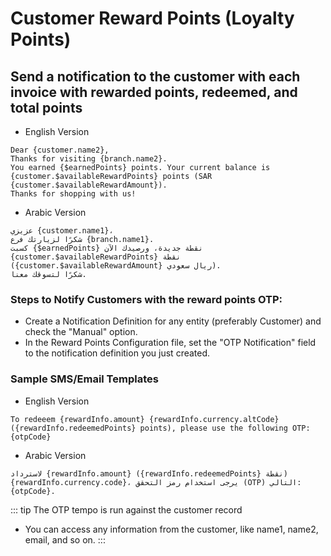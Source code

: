 # Customer Reward Points (Loyalty Points)

## Send a notification to the customer with each invoice with rewarded points, redeemed, and total points
* English Version
```
Dear {customer.name2},
Thanks for visiting {branch.name2}.
You earned {$earnedPoints} points. Your current balance is {customer.$availableRewardPoints} points (SAR {customer.$availableRewardAmount}).
Thanks for shopping with us!
```
* Arabic Version
```
عزيزي {customer.name1}،
شكرًا لزيارتك فرع {branch.name1}.
كسبت {$earnedPoints} نقطة جديدة، ورصيدك الآن {customer.$availableRewardPoints} نقطة ({customer.$availableRewardAmount} ريال سعودي).
شكرًا لتسوقك معنا.
```

### Steps to Notify Customers with the reward points OTP:
* Create a Notification Definition for any entity (preferably Customer) and check the "Manual" option.
* In the Reward Points Configuration file, set the "OTP Notification" field to the notification definition you just created.

### Sample SMS/Email Templates

- English Version
```
To redeeem {rewardInfo.amount} {rewardInfo.currency.altCode} ({rewardInfo.redeemedPoints} points), please use the following OTP: {otpCode} 
```
- Arabic Version
```
لاسترداد {rewardInfo.amount} ({rewardInfo.redeemedPoints} نقطة) {rewardInfo.currency.code}، يرجى استخدام رمز التحقق (OTP) التالي: {otpCode}.
```

::: tip The OTP tempo is run against the customer record
- You can access any information from the customer, like name1, name2, email, and so on.
:::